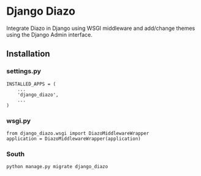 # Django Diazo

Integrate Diazo in Django using WSGI middleware and add/change themes using the Django Admin interface.

## Installation

### settings.py

    INSTALLED_APPS = (
        ...
        'django_diazo',
        ...
    )

### wsgi.py

    from django_diazo.wsgi import DiazoMiddlewareWrapper
    application = DiazoMiddlewareWrapper(application)

### South

    python manage.py migrate django_diazo

